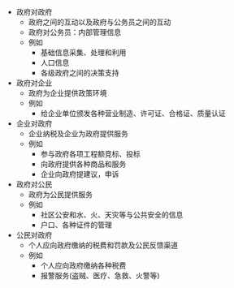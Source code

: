 * 政府对政府
	* 政府之间的互动以及政府与公务员之间的互动
	* 政府对公务员：内部管理信息
	* 例如
		* 基础信息采集、处理和利用
		* 人口信息
		* 各级政府之间的决策支持
* 政府对企业
	* 政府为企业提供政策环境
	* 例如
		* 给企业单位颁发各种营业制造、许可证、合格证、质量认证
* 企业对政府
	* 企业纳税及企业为政府提供服务
	* 例如
		* 参与政府各项工程额竞标、投标
		* 向政府提供各种商品和服务
		* 企业向政府提建议，申诉
* 政府对公民
	* 政府为公民提供服务
	* 例如
		* 社区公安和水、火、天灾等与公共安全的信息
		* 户口、各种证件的管理
* 公民对政府
	* 个人应向政府缴纳的税费和罚款及公民反馈渠道
	* 例如
		* 个人应向政府缴纳各种税费
		* 报警服务(盗贼、医疗、急救、火警等)